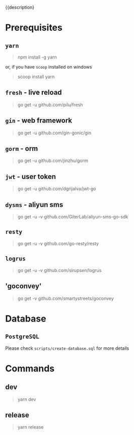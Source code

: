 {{description}

# Prerequisites

## `yarn`

> npm install -g yarn

or, if you have `scoop` installed on windows

> scoop install yarn

## `fresh` - live reload

> go get -u github.com/pilu/fresh

## `gin` - web framework

> go get -u github.com/gin-gonic/gin

## `gorm` - orm

> go get -u github.com/jinzhu/gorm

## `jwt` - user token

> go get -u github.com/dgrijalva/jwt-go


<!-- ## `uuid` - uuid
> go get -u github.com/tobyzxj/uuid -->

## `dysms` - aliyun sms
> go get -u -v github.com/GiterLab/aliyun-sms-go-sdk

## `resty`
> go get -u -v github.com/go-resty/resty

## `logrus`
> go get -u -v github.com/sirupsen/logrus


## 'goconvey'
> go get -v github.com/smartystreets/goconvey


# Database

## `PostgreSQL`

Please check `scripts/create-database.sql` for more details

# Commands

## dev

> yarn dev

## release

> yarn release
